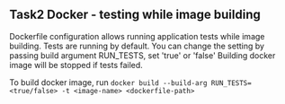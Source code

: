 ## Task2 Docker - testing while image building

Dockerfile configuration allows running application tests while image building.
Tests are running by default.
You can change the setting by passing build argument RUN_TESTS, set 'true' or 'false'
Building docker image will be stopped if tests failed.

To build docker image, run ``docker build --build-arg RUN_TESTS=<true/false> -t <image-name> <dockerfile-path>``